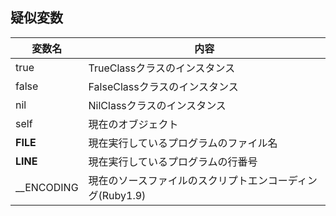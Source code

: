 ## 疑似変数
| 変数名 | 内容 |
| --- | --- |
| true | TrueClassクラスのインスタンス |
| false | FalseClassクラスのインスタンス |
| nil | NilClassクラスのインスタンス |
| self | 現在のオブジェクト |
| __FILE__ | 現在実行しているプログラムのファイル名 |
| __LINE__ | 現在実行しているプログラムの行番号 |
| __ENCODING | 現在のソースファイルのスクリプトエンコーディング(Ruby1.9) | 
